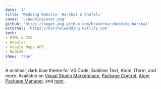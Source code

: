 ```yaml
---
date: '1'
title: 'Wedding Website- Harshal & Shefali'
cover: './WeddingCover.png'
github: 'https://nuget.pkg.github.com/hraverkar/Wedding-harshal'
external: 'https://harshalwedding.netlify.com'
tech:
- HTML & CSS
- Angular
- Google Maps API
- NodeJS
show: 'true'
---
```


A minimal, dark blue theme for VS Code, Sublime Text, Atom, iTerm, and more. Available on [Visual Studio Marketplace](https://marketplace.visualstudio.com/items?itemName=brittanychiang.halcyon-vscode), [Package Control](https://packagecontrol.io/packages/Halcyon%20Theme), [Atom Package Manager](https://atom.io/themes/halcyon-syntax), and [npm](https://www.npmjs.com/package/hyper-halcyon-theme).
